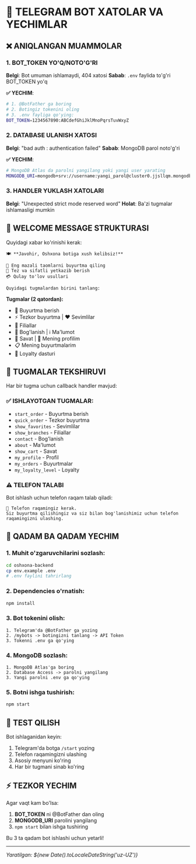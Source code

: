 # 🚨 TELEGRAM BOT XATOLAR VA YECHIMLAR

## ❌ ANIQLANGAN MUAMMOLAR

### 1. **BOT_TOKEN YO'Q/NOTO'G'RI**
**Belgi**: Bot umuman ishlamaydi, 404 xatosi
**Sabab**: `.env` faylida to'g'ri BOT_TOKEN yo'q

**✅ YECHIM**:
```bash
# 1. @BotFather ga boring
# 2. Botingiz tokenini oling  
# 3. .env fayliga qo'ying:
BOT_TOKEN=1234567890:ABCdefGhiJklMnoPqrsTuvWxyZ
```

### 2. **DATABASE ULANISH XATOSI** 
**Belgi**: "bad auth : authentication failed"
**Sabab**: MongoDB parol noto'g'ri

**✅ YECHIM**:
```bash
# MongoDB Atlas da parolni yangilang yoki yangi user yarating
MONGODB_URI=mongodb+srv://username:yangi_parol@cluster0.jjsllqm.mongodb.net/...
```

### 3. **HANDLER YUKLASH XATOLARI**
**Belgi**: "Unexpected strict mode reserved word" 
**Holat**: Ba'zi tugmalar ishlamasligi mumkin

## 🎯 WELCOME MESSAGE STRUKTURASI

Quyidagi xabar ko'rinishi kerak:

```
🍽️ **Javohir, Oshxona botiga xush kelibsiz!**

🥘 Eng mazali taomlarni buyurtma qiling
🚚 Tez va sifatli yetkazib berish  
💳 Qulay to'lov usullari

Quyidagi tugmalardan birini tanlang:
```

**Tugmalar (2 qatordan):**
- 📝 Buyurtma berish
- ⚡ Tezkor buyurtma | ❤️ Sevimlilar  
- 🏪 Filiallar
- 📱 Bog'lanish | ℹ️ Ma'lumot
- 🛒 Savat | 👤 Mening profilim
- 📋 Mening buyurtmalarim
- 💎 Loyalty dasturi

## 🔧 TUGMALAR TEKSHIRUVI

Har bir tugma uchun callback handler mavjud:

### ✅ ISHLAYOTGAN TUGMALAR:
- `start_order` - Buyurtma berish
- `quick_order` - Tezkor buyurtma  
- `show_favorites` - Sevimlilar
- `show_branches` - Filiallar
- `contact` - Bog'lanish
- `about` - Ma'lumot
- `show_cart` - Savat
- `my_profile` - Profil
- `my_orders` - Buyurtmalar
- `my_loyalty_level` - Loyalty

### ⚠️ TELEFON TALABI
Bot ishlash uchun telefon raqam talab qiladi:
```
📱 Telefon raqamingiz kerak.
Siz buyurtma qilishingiz va siz bilan bog'lanishimiz uchun telefon raqamingizni ulashing.
```

## 🚀 QADAM BA QADAM YECHIM

### 1. Muhit o'zgaruvchilarini sozlash:
```bash
cd oshxona-backend
cp env.example .env
# .env faylini tahrirlang
```

### 2. Dependencies o'rnatish:
```bash
npm install
```

### 3. Bot tokenini olish:
```
1. Telegram'da @BotFather ga yozing
2. /mybots -> botingizni tanlang -> API Token
3. Tokenni .env ga qo'ying
```

### 4. MongoDB sozlash:
```
1. MongoDB Atlas'ga boring  
2. Database Access -> parolni yangilang
3. Yangi parolni .env ga qo'ying
```

### 5. Botni ishga tushirish:
```bash
npm start
```

## 📱 TEST QILISH

Bot ishlaganidan keyin:
1. Telegram'da botga `/start` yozing
2. Telefon raqamingizni ulashing
3. Asosiy menyuni ko'ring
4. Har bir tugmani sinab ko'ring

## ⚡ TEZKOR YECHIM

Agar vaqt kam bo'lsa:

1. **BOT_TOKEN** ni @BotFather dan oling
2. **MONGODB_URI** parolini yangilang  
3. `npm start` bilan ishga tushiring

Bu 3 ta qadam bot ishlashi uchun yetarli!

---
*Yaratilgan: ${new Date().toLocaleDateString('uz-UZ')}*
